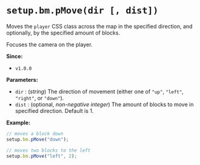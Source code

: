 
# `setup.bm.pMove(dir [, dist])`

Moves the `player` CSS class across the map in the specified direction, and optionally, by the specified amount of blocks.

Focuses the camera on the player.

**Since:**
- `v1.0.0`

**Parameters:**
- `dir` : (*string*) The direction of movement (either one of `"up"`, `"left"`, `"right"`, or `"down"`).
- `dist` : (optional, *non-negative integer*) The amount of blocks to move in specified direction. Default is 1.

**Example:**
```js
// moves a block down
setup.bm.pMove("down");

// moves two blocks to the left
setup.bm.pMove("left", 2);
```
